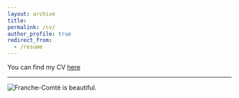 ```yaml
---
layout: archive
title: 
permalink: /cv/
author_profile: true
redirect_from:
  - /resume
---
```


You can find my CV [here](https://clementmontes.github.io/files/CM_CV.pdf)

---

![Franche-Comté is beautiful.](https://clementmontes.github.io/files/FC.png)




